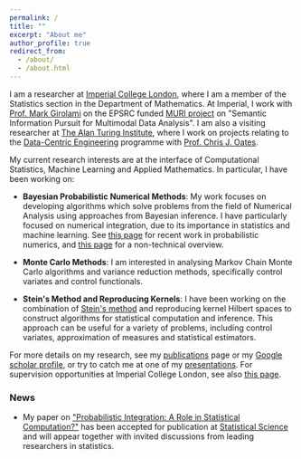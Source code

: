 ```yaml
---
permalink: /
title: ""
excerpt: "About me"
author_profile: true
redirect_from: 
  - /about/
  - /about.html
---
```


I am a researcher at [Imperial College London](http://www.imperial.ac.uk/statistics/), where I am a member of the Statistics section in the Department of Mathematics. At Imperial, I work with [Prof. Mark Girolami](https://www.imperial.ac.uk/people/m.girolami) on the EPSRC funded [MURI project](http://vision.jhu.edu/infopursuit/) on "Semantic Information Pursuit for Multimodal Data Analysis". I am also a visiting researcher at [The Alan Turing Institute](https://www.turing.ac.uk/), where I work on projects relating to the [Data-Centric Engineering](https://www.turing.ac.uk/research/research-programmes/data-centric-engineering) programme with [Prof. Chris J. Oates](http://oates.work/). 

My current research interests are at the interface of Computational Statistics, Machine Learning and Applied Mathematics. In particular, I have been working on:

* **Bayesian Probabilistic Numerical Methods**: My work focuses on developing algorithms which solve problems from the field of Numerical Analysis using approaches from Bayesian inference. I have particularly focused on numerical integration, due to its importance in statistics and machine learning. See [this page](http://probabilistic-numerics.org/) for recent work in probabilistic numerics, and [this page](https://www.turing.ac.uk/research/research-projects/probabilistic-numerics) for a non-technical overview.

* **Monte Carlo Methods**: I am interested in analysing Markov Chain Monte Carlo algorithms and variance reduction methods, specifically control variates and control functionals.

* **Stein's Method and Reproducing Kernels**: I have been working on the combination of [Stein's method](https://sites.google.com/site/steinsmethod/home) and reproducing kernel Hilbert spaces to construct algorithms for statistical computation and inference. This approach can be useful for a variety of problems, including control variates, approximation of measures and statistical estimators.

For more details on my research, see my [publications](https://fxbriol.github.io/papers/) page or my [Google scholar profile](https://scholar.google.co.uk/citations?user=yLBYtAwAAAAJ&hl=en), or try to catch me at one of my [presentations](https://fxbriol.github.io/presentations/). For supervision opportunities at Imperial College London, see also [this page](https://fxbriol.github.io/supervision/).

### News


* My paper on ["Probabilistic Integration: A Role in Statistical Computation?"](https://www.imstat.org/journals-and-publications/statistical-science/statistical-science-future-papers/) has been accepted for publication at [Statistical Science](https://projecteuclid.org/euclid.ss) and will appear together with invited discussions from leading researchers in statistics. 

